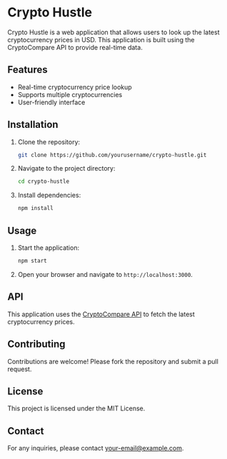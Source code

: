 # Crypto Hustle

Crypto Hustle is a web application that allows users to look up the latest cryptocurrency prices in USD. This application is built using the CryptoCompare API to provide real-time data.

## Features

- Real-time cryptocurrency price lookup
- Supports multiple cryptocurrencies
- User-friendly interface

## Installation

1. Clone the repository:
    ```bash
    git clone https://github.com/yourusername/crypto-hustle.git
    ```
2. Navigate to the project directory:
    ```bash
    cd crypto-hustle
    ```
3. Install dependencies:
    ```bash
    npm install
    ```

## Usage

1. Start the application:
    ```bash
    npm start
    ```
2. Open your browser and navigate to `http://localhost:3000`.

## API

This application uses the [CryptoCompare API](https://min-api.cryptocompare.com/documentation) to fetch the latest cryptocurrency prices.

## Contributing

Contributions are welcome! Please fork the repository and submit a pull request.

## License

This project is licensed under the MIT License.

## Contact

For any inquiries, please contact [your-email@example.com](mailto:your-email@example.com).
